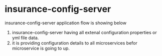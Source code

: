 # insurance-config-server
insurance-config-server application flow is showing below

1. insurance-config-server having all extenal configuration properties or yml file data.
2. it is providing configuration details to all microservices befor microservice is going to up.
